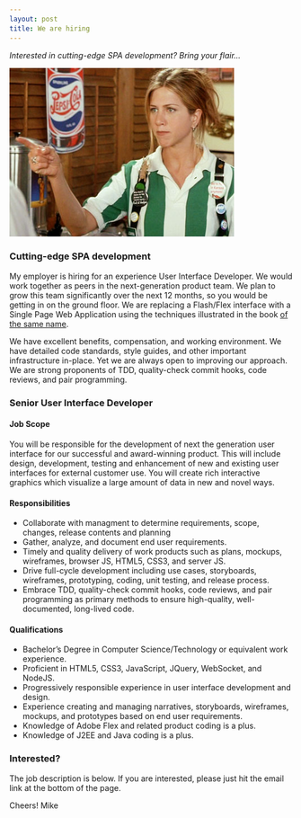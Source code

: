 ```yaml
---
layout: post
title: We are hiring
---
```

*Interested in cutting-edge SPA development? Bring your flair...*

![Bring your flair...](/images/2015-09-17-flair.jpg)

### Cutting-edge SPA development
My employer is hiring for an experience User Interface Developer.
We would work together as peers in the next-generation product team.
We plan to grow this team significantly over the next 12 months, 
so you would be getting in on the ground floor.  We are replacing a
Flash/Flex interface with a Single Page Web Application using the 
techniques illustrated in the book [of the same name](http://www.amazon.com/Single-Page-Applications-end---end/dp/1617290750).

We have excellent benefits, compensation, and working environment.  We have
detailed code standards, style guides, and other important infrastructure
in-place.  Yet we are always open to improving our approach.  We are strong
proponents of TDD, quality-check commit hooks, code reviews, and pair
programming.


### Senior User Interface Developer

#### Job Scope
You will be responsible for the development of next the generation user interface for our successful and award-winning product.  This will include design, development, testing and enhancement of new and existing user interfaces for external customer use. You will create rich interactive graphics which visualize a large amount of data in new and novel ways.

#### Responsibilities
- Collaborate with managment to determine requirements, scope, changes, release contents and planning
- Gather, analyze, and document end user requirements.
- Timely and quality delivery of work products such as plans, mockups, wireframes, browser JS, HTML5, CSS3, and server JS.
- Drive full-cycle development including use cases, storyboards,
  wireframes, prototyping, coding, unit testing, and release process.
- Embrace TDD, quality-check commit hooks, code reviews, and pair programming as primary methods to ensure high-quality, well-documented, long-lived code.

#### Qualifications
- Bachelor’s Degree in Computer Science/Technology or equivalent work experience.
- Proficient in HTML5, CSS3, JavaScript, JQuery, WebSocket, and NodeJS.
- Progressively responsible experience in user interface development and design.
- Experience creating and managing narratives, storyboards, wireframes, mockups, and prototypes based on end user requirements.
- Knowledge of Adobe Flex and related product coding is a plus.
- Knowledge of J2EE and Java coding is a plus.

### Interested?

The job description is below.  If you are interested, please just hit the
email link at the bottom of the page.

Cheers! Mike
